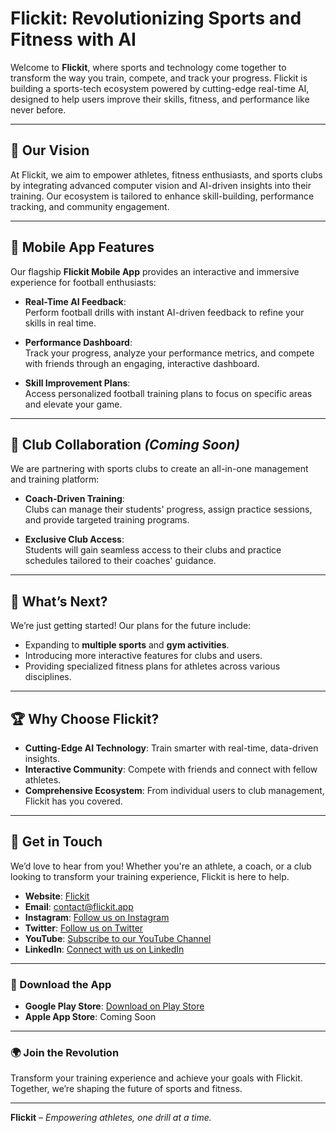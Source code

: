 # Flickit: Revolutionizing Sports and Fitness with AI  

Welcome to **Flickit**, where sports and technology come together to transform the way you train, compete, and track your progress. Flickit is building a sports-tech ecosystem powered by cutting-edge real-time AI, designed to help users improve their skills, fitness, and performance like never before.  

---

## 🌟 Our Vision  
At Flickit, we aim to empower athletes, fitness enthusiasts, and sports clubs by integrating advanced computer vision and AI-driven insights into their training. Our ecosystem is tailored to enhance skill-building, performance tracking, and community engagement.  

---

## 📱 Mobile App Features  
Our flagship **Flickit Mobile App** provides an interactive and immersive experience for football enthusiasts:  

- **Real-Time AI Feedback**:  
  Perform football drills with instant AI-driven feedback to refine your skills in real time.  

- **Performance Dashboard**:  
  Track your progress, analyze your performance metrics, and compete with friends through an engaging, interactive dashboard.  

- **Skill Improvement Plans**:  
  Access personalized football training plans to focus on specific areas and elevate your game.  

---

## 🤝 Club Collaboration *(Coming Soon)*  
We are partnering with sports clubs to create an all-in-one management and training platform:  

- **Coach-Driven Training**:  
  Clubs can manage their students' progress, assign practice sessions, and provide targeted training programs.  

- **Exclusive Club Access**:  
  Students will gain seamless access to their clubs and practice schedules tailored to their coaches' guidance.  

---

## 🚀 What’s Next?  
We’re just getting started! Our plans for the future include:  

- Expanding to **multiple sports** and **gym activities**.  
- Introducing more interactive features for clubs and users.  
- Providing specialized fitness plans for athletes across various disciplines.  

---

## 🏆 Why Choose Flickit?  
- **Cutting-Edge AI Technology**: Train smarter with real-time, data-driven insights.  
- **Interactive Community**: Compete with friends and connect with fellow athletes.  
- **Comprehensive Ecosystem**: From individual users to club management, Flickit has you covered.  

---

## 📩 Get in Touch  
We’d love to hear from you! Whether you're an athlete, a coach, or a club looking to transform your training experience, Flickit is here to help.  

- **Website**: [Flickit](https://www.flickit.app/)  
- **Email**: contact@flickit.app
- **Instagram**: [Follow us on Instagram](https://www.instagram.com/flickit.app/profilecard/)  
- **Twitter**: [Follow us on Twitter](https://x.com/Flickit_app?t=mnGOBmnEZ8g6SFKdopsUSw&s=09)  
- **YouTube**: [Subscribe to our YouTube Channel](https://www.youtube.com/@Flickit-f4l)  
- **LinkedIn**: [Connect with us on LinkedIn](https://www.linkedin.com/company/flickit-tech/posts/?feedView=all)  

---

### 📲 Download the App  
- **Google Play Store**: [Download on Play Store](https://play.google.com/store/apps/details?id=com.flickit.flickit&pcampaignid=web_share)  
- **Apple App Store**: Coming Soon  

---

### 🌍 Join the Revolution  
Transform your training experience and achieve your goals with Flickit. Together, we’re shaping the future of sports and fitness.  

---

**Flickit** – *Empowering athletes, one drill at a time.*
